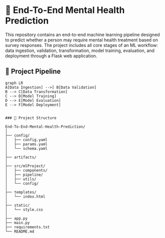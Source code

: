 
# 🧠 End-To-End Mental Health Prediction

This repository contains an end-to-end machine learning pipeline designed to predict whether a person may require mental health treatment based on survey responses. The project includes all core stages of an ML workflow: data ingestion, validation, transformation, model training, evaluation, and deployment through a Flask web application.


##  🚀 Project Pipeline

```mermaid
graph LR
A[Data Ingestion] -->] B[Data Validation]
B --> C[Data Transformation]
C --> D[Model Training]
D --> E[Model Evaluation]
E --> F[Model Deployment]


### 📁 Project Structure

End-To-End-Mental-Health-Prediction/
│
├── config/
│   ├── config.yaml
│   ├── params.yaml
│   └── schema.yaml
│
├── artifacts/
│
├── src/mlProject/
│   ├── components/
│   ├── pipeline/
│   ├── utils/
│   └── config/
│
├── templates/
│   └── index.html
│
├── static/
│   └── style.css
│
├── app.py
├── main.py
├── requirements.txt
└── README.md
